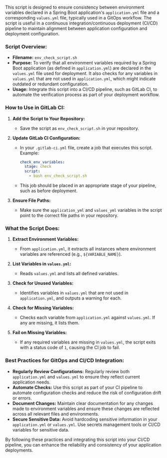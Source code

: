 This script is designed to ensure consistency between environment variables declared in a Spring Boot application's `application.yml` file and a corresponding `values.yml` file, typically used in a GitOps workflow. The script is useful in a continuous integration/continuous deployment (CI/CD) pipeline to maintain alignment between application configuration and deployment configuration.

### Script Overview:

- **Filename:** `env_check_script.sh`
- **Purpose:** To verify that all environment variables required by a Spring Boot application (as defined in `application.yml`) are declared in the `values.yml` file used for deployment. It also checks for any variables in `values.yml` that are not used in `application.yml`, which might indicate outdated or redundant configuration.
- **Usage:** Integrate this script into a CI/CD pipeline, such as GitLab CI, to automate the verification process as part of your deployment workflow.

### How to Use in GitLab CI:

1. **Add the Script to Your Repository:**
   - Save the script as `env_check_script.sh` in your repository.

2. **Update GitLab CI Configuration:**
   - In your `.gitlab-ci.yml` file, create a job that executes this script. Example:
     ```yaml
     check_env_variables:
       stage: check
       script:
         - bash env_check_script.sh
     ```
   - This job should be placed in an appropriate stage of your pipeline, such as before deployment.

3. **Ensure File Paths:**
   - Make sure the `application_yml` and `values_yml` variables in the script point to the correct file paths in your repository.

### What the Script Does:

1. **Extract Environment Variables:**
   - From `application.yml`, it extracts all instances where environment variables are referenced (e.g., `${VARIABLE_NAME}`).

2. **List Variables in `values.yml`:**
   - Reads `values.yml` and lists all defined variables.

3. **Check for Unused Variables:**
   - Identifies variables in `values.yml` that are not used in `application.yml`, and outputs a warning for each.

4. **Check for Missing Variables:**
   - Checks each variable from `application.yml` against `values.yml`. If any are missing, it lists them.

5. **Fail on Missing Variables:**
   - If any required variables are missing in `values.yml`, the script exits with a status code of `1`, causing the CI job to fail.

### Best Practices for GitOps and CI/CD Integration:

- **Regularly Review Configurations:** Regularly review both `application.yml` and `values.yml` to ensure they reflect current application needs.
- **Automate Checks:** Use this script as part of your CI pipeline to automate configuration checks and reduce the risk of configuration drift or errors.
- **Document Changes:** Maintain clear documentation for any changes made to environment variables and ensure these changes are reflected across all relevant files and environments.
- **Secure Sensitive Data:** Avoid hardcoding sensitive information in your `application.yml` or `values.yml`. Use secrets management tools or CI/CD variables for sensitive data.

By following these practices and integrating this script into your CI/CD pipeline, you can enhance the reliability and consistency of your application deployments.
